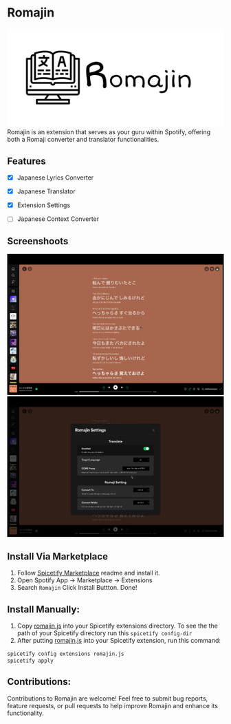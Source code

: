 # Romajin
![thumbnail](docs/romajin.png)
Romajin is an extension that serves as your guru within Spotify, offering both a Romaji converter and translator functionalities.

## Features
- [x] Japanese Lyrics Converter
- [x] Japanese Translator
- [x] Extension Settings
- [ ] Japanese Context Converter


## Screenshoots
![thumbnail](docs/screenshoots/1.png)
![thumbnail](docs/screenshoots/2.png)

## Install Via Marketplace
1. Follow [Spicetify Marketplace](https://github.com/spicetify/spicetify-marketplace) readme and install it.
2. Open Spotify App -> Marketplace -> Extensions
3. Search ```Romajin``` Click Install Buttton. Done!

## Install Manually:
1. Copy [romajin.js](./romajin.js) into your Spicetify extensions directory. To see the the path of your Spicetify directory run this ```spicetify config-dir```
2. After putting [romajin.js](./romajin.js) into your Spicetify extension, run this command:
```
spicetify config extensions romajin.js
spicetify apply
```

## Contributions:
Contributions to Romajin are welcome! Feel free to submit bug reports, feature requests, or pull requests to help improve Romajin and enhance its functionality.

